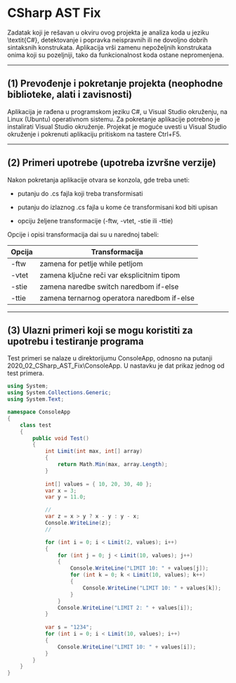 # CSharp AST Fix

Zadatak koji je rešavan u okviru ovog projekta je analiza koda u jeziku \textit{C\#}, detektovanje i popravka neispravnih ili ne dovoljno dobrih sintaksnih konstrukata. Aplikacija vrši zamenu nepoželjnih konstrukata onima koji su pozeljniji, tako da funkcionalnost koda ostane nepromenjena.

-------------------------------------

## (1) Prevođenje i pokretanje projekta (neophodne biblioteke, alati i zavisnosti)

Aplikacija je rađena u programskom jeziku C#, u Visual Studio okruženju, na Linux (Ubuntu) operativnom sistemu. Za pokretanje aplikacije potrebno je instalirati Visual Studio okruženje. Projekat je moguće uvesti u Visual Studio okruženje i pokrenuti aplikaciju pritiskom na tastere Ctrl+F5.

-------------------------------------

## (2) Primeri upotrebe (upotreba izvršne verzije)

Nakon pokretanja aplikacije otvara se konzola, gde treba uneti:

- putanju do .cs fajla koji treba transformisati

- putanju do izlaznog .cs fajla u kome će transformisani kod biti upisan

- opciju željene transformacije (-ftw, -vtet, -stie ili -ttie)

Opcije i opisi transformacija dai su u narednoj tabeli:

| Opcija | Transformacija |
| ------------- | ------------- |
| -ftw | zamena for petlje while petljom |
| -vtet | zamena ključne reči var eksplicitnim tipom |
| -stie | zamena naredbe switch naredbom if-else |
| -ttie | zamena ternarnog operatora naredbom if-else |

-------------------------------------

## (3) Ulazni primeri koji se mogu koristiti za upotrebu i testiranje programa

Test primeri se nalaze u direktorijumu ConsoleApp, odnosno na putanji 2020_02_CSharp_AST_Fix\ConsoleApp. U nastavku je dat prikaz jednog od test primera.

```csharp
using System;
using System.Collections.Generic;
using System.Text;

namespace ConsoleApp
{
    class test
    {
        public void Test()
        {
            int Limit(int max, int[] array)
            {
                return Math.Min(max, array.Length);
            }
            
            int[] values = { 10, 20, 30, 40 };
            var x = 3;
            var y = 11.0;

            //
            var z = x > y ? x - y : y - x;
            Console.WriteLine(z);
            //

            for (int i = 0; i < Limit(2, values); i++)
            {
                for (int j = 0; j < Limit(10, values); j++)
                {
                    Console.WriteLine("LIMIT 10: " + values[j]);
                    for (int k = 0; k < Limit(10, values); k++)
                    {
                        Console.WriteLine("LIMIT 10: " + values[k]);
                    }
                }
                Console.WriteLine("LIMIT 2: " + values[i]);
            }
            
            var s = "1234";
            for (int i = 0; i < Limit(10, values); i++)
            {
                Console.WriteLine("LIMIT 10: " + values[i]);
            }
        }
    }
}
```




